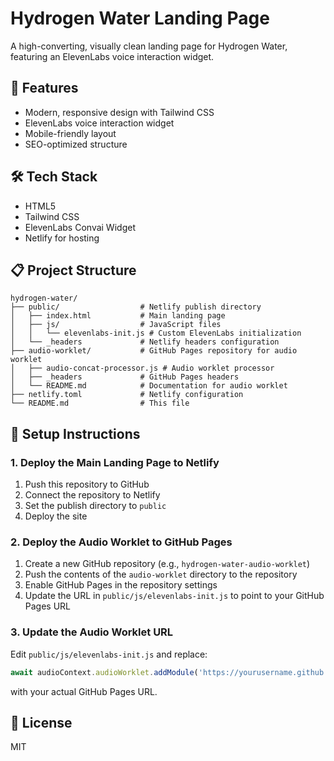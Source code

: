 # Hydrogen Water Landing Page

A high-converting, visually clean landing page for Hydrogen Water, featuring an ElevenLabs voice interaction widget.

## 🚀 Features

- Modern, responsive design with Tailwind CSS
- ElevenLabs voice interaction widget
- Mobile-friendly layout
- SEO-optimized structure

## 🛠️ Tech Stack

- HTML5
- Tailwind CSS
- ElevenLabs Convai Widget
- Netlify for hosting

## 📋 Project Structure

```
hydrogen-water/
├── public/                  # Netlify publish directory
│   ├── index.html           # Main landing page
│   ├── js/                  # JavaScript files
│   │   └── elevenlabs-init.js # Custom ElevenLabs initialization
│   └── _headers             # Netlify headers configuration
├── audio-worklet/           # GitHub Pages repository for audio worklet
│   ├── audio-concat-processor.js # Audio worklet processor
│   ├── _headers             # GitHub Pages headers
│   └── README.md            # Documentation for audio worklet
├── netlify.toml             # Netlify configuration
└── README.md                # This file
```

## 🔧 Setup Instructions

### 1. Deploy the Main Landing Page to Netlify

1. Push this repository to GitHub
2. Connect the repository to Netlify
3. Set the publish directory to `public`
4. Deploy the site

### 2. Deploy the Audio Worklet to GitHub Pages

1. Create a new GitHub repository (e.g., `hydrogen-water-audio-worklet`)
2. Push the contents of the `audio-worklet` directory to the repository
3. Enable GitHub Pages in the repository settings
4. Update the URL in `public/js/elevenlabs-init.js` to point to your GitHub Pages URL

### 3. Update the Audio Worklet URL

Edit `public/js/elevenlabs-init.js` and replace:
```javascript
await audioContext.audioWorklet.addModule('https://yourusername.github.io/audio-worklet/audio-concat-processor.js');
```
with your actual GitHub Pages URL.

## 📝 License

MIT 